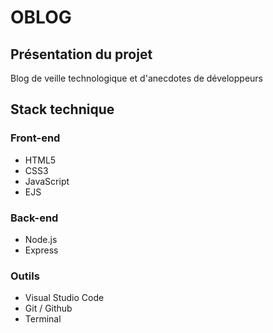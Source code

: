 # OBLOG

## Présentation du projet

Blog de veille technologique et d'anecdotes de développeurs

## Stack technique

### Front-end

- HTML5
- CSS3
- JavaScript
- EJS

### Back-end

- Node.js
- Express

### Outils

- Visual Studio Code
- Git / Github
- Terminal
